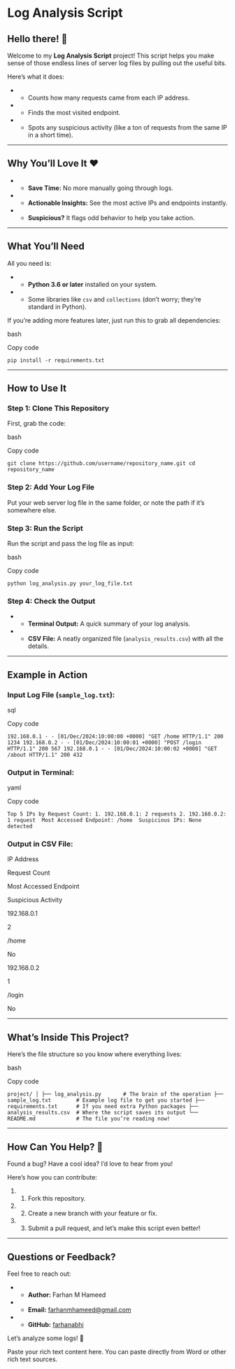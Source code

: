 # **Log Analysis Script**

## **Hello there! 👋**

Welcome to my **Log Analysis Script** project! This script helps you make sense of those endless lines of server log files by pulling out the useful bits.

Here’s what it does:

* *   Counts how many requests came from each IP address.
* *   Finds the most visited endpoint.
* *   Spots any suspicious activity (like a ton of requests from the same IP in a short time).

* * *

## **Why You’ll Love It ❤️**

* *   **Save Time:** No more manually going through logs.
* *   **Actionable Insights:** See the most active IPs and endpoints instantly.
* *   **Suspicious?** It flags odd behavior to help you take action.

* * *

## **What You’ll Need**

All you need is:

* *   **Python 3.6 or later** installed on your system.
* *   Some libraries like `csv` and `collections` (don’t worry; they’re standard in Python).

If you’re adding more features later, just run this to grab all dependencies:

bash

Copy code

`pip install -r requirements.txt`

* * *

## **How to Use It**

### **Step 1: Clone This Repository**

First, grab the code:

bash

Copy code

`git clone https://github.com/username/repository_name.git cd repository_name`

### **Step 2: Add Your Log File**

Put your web server log file in the same folder, or note the path if it’s somewhere else.

### **Step 3: Run the Script**

Run the script and pass the log file as input:

bash

Copy code

`python log_analysis.py your_log_file.txt`

### **Step 4: Check the Output**

* *   **Terminal Output:** A quick summary of your log analysis.
* *   **CSV File:** A neatly organized file (`analysis_results.csv`) with all the details.

* * *

## **Example in Action**

### **Input Log File** (`sample_log.txt`):

sql

Copy code

`192.168.0.1 - - [01/Dec/2024:10:00:00 +0000] "GET /home HTTP/1.1" 200 1234 192.168.0.2 - - [01/Dec/2024:10:00:01 +0000] "POST /login HTTP/1.1" 200 567 192.168.0.1 - - [01/Dec/2024:10:00:02 +0000] "GET /about HTTP/1.1" 200 432`

### **Output in Terminal:**

yaml

Copy code

`Top 5 IPs by Request Count: 1. 192.168.0.1: 2 requests 2. 192.168.0.2: 1 request  Most Accessed Endpoint: /home  Suspicious IPs: None detected`

### **Output in CSV File:**

IP Address

Request Count

Most Accessed Endpoint

Suspicious Activity

192.168.0.1

2

/home

No

192.168.0.2

1

/login

No

* * *

## **What’s Inside This Project?**

Here’s the file structure so you know where everything lives:

bash

Copy code

`project/ │ ├── log_analysis.py       # The brain of the operation ├── sample_log.txt        # Example log file to get you started ├── requirements.txt      # If you need extra Python packages ├── analysis_results.csv  # Where the script saves its output └── README.md             # The file you’re reading now!`

* * *

## **How Can You Help?** 🤝

Found a bug? Have a cool idea? I’d love to hear from you!

Here’s how you can contribute:

1. 1.  Fork this repository.
1. 2.  Create a new branch with your feature or fix.
1. 3.  Submit a pull request, and let’s make this script even better!

* * *

## **Questions or Feedback?**

Feel free to reach out:

* *   **Author:** Farhan M Hameed
* *   **Email:** farhanmhameed@gmail.com
* *   **GitHub:** [farhanabhi](https://github.com/farhanabhi)

Let’s analyze some logs! 🚀

Paste your rich text content here. You can paste directly from Word or other rich text sources.
